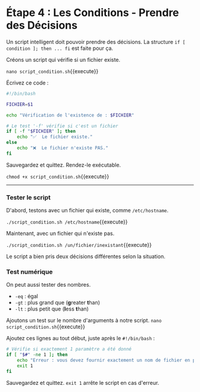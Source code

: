# Étape 4 : Les Conditions - Prendre des Décisions

Un script intelligent doit pouvoir prendre des décisions. La structure `if [ condition ]; then ... fi` est faite pour ça.

Créons un script qui vérifie si un fichier existe.

`nano script_condition.sh`{{execute}}

Écrivez ce code :
```bash
#!/bin/bash

FICHIER=$1

echo "Vérification de l'existence de : $FICHIER"

# Le test '-f' vérifie si c'est un fichier
if [ -f "$FICHIER" ]; then
    echo "✅  Le fichier existe."
else
    echo "❌  Le fichier n'existe PAS."
fi
```
Sauvegardez et quittez. Rendez-le exécutable.

`chmod +x script_condition.sh`{{execute}}

---
### Tester le script

D'abord, testons avec un fichier qui existe, comme `/etc/hostname`.

`./script_condition.sh /etc/hostname`{{execute}}

Maintenant, avec un fichier qui n'existe pas.

`./script_condition.sh /un/fichier/inexistant`{{execute}}

Le script a bien pris deux décisions différentes selon la situation.

### Test numérique

On peut aussi tester des nombres.
-   `-eq` : égal
-   `-gt` : plus grand que (**g**reater **t**han)
-   `-lt` : plus petit que (**l**ess **t**han)

Ajoutons un test sur le nombre d'arguments à notre script.
`nano script_condition.sh`{{execute}}

Ajoutez ces lignes au tout début, juste après le `#!/bin/bash` :
```bash
# Vérifie si exactement 1 paramètre a été donné
if [ "$#" -ne 1 ]; then
    echo "Erreur : vous devez fournir exactement un nom de fichier en paramètre."
    exit 1
fi
```
Sauvegardez et quittez. `exit 1` arrête le script en cas d'erreur.